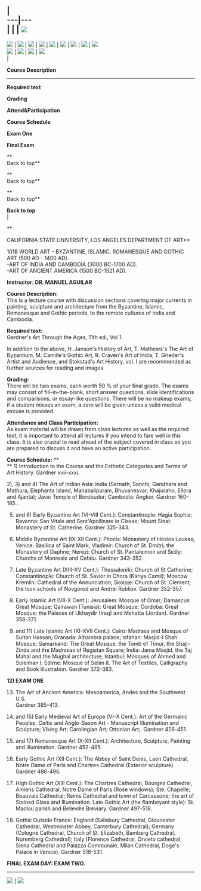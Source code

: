 |  
---|---  
|  |  | ![](images/syllabusnarv_r1_c1.gif)  
---  
![](images/syllabusnarv_r2_c1.gif) | ![](images/syllabusnarv_r2_c2.gif) |
![](images/syllabusnarv_r2_c3.gif) |
[![](images/syllabusnarv_r2_c4.gif)](webresources.html) |
![](images/syllabusnarv_r2_c5.gif) |
[![](images/syllabusnarv_r2_c6.gif)](http://www.calstatela.edu/faculty/maguila2/)
| ![](images/syllabusnarv_r2_c7.gif) |
[![](images/syllabusnarv_r2_c8.gif)](index.html) |
![](images/syllabusnarv_r2_c9.gif)  
![](images/syllabusnarv_r3_c2.gif) | ![](images/syllabusnarv_r3_c4.gif) |
![](images/syllabusnarv_r3_c6.gif) | ![](images/syllabusnarv_r3_c8.gif)  
|



**Course Description**  
  
---  
  
**Required text**  
  
**Grading**  
  
**Attend&Participation**  
  
**Course Schedule**  
  
**Exam One**  
  
**Final Exam**  
  
  
  
  
  
  
  
  
  
  
**  
Back to top**  
  
  
  
  
  
  
  
**  
Back to top**  
  
  
  
  
  
  
  
  
  
  
  
  
  
  
  
  
  
  
  
  
  
  
**  
Back to top**  
  
  
  
  
  
  
  
  
  
  
  
  
  
  
  
  
  
  
  
  
  
  
**Back to top**  
|

**  
  
CALIFORNIA STATE UNIVERSITY, LOS ANGELES DEPARTMENT OF ART**  
  
  

101B WORLD ART - BYZANTINE, ISLAMIC, ROMANESQUE AND GOTHIC ART (500 AD - 1400
AD).  
-ART OF INDIA AND CAMBODIA (3000 BC-1700 AD).  
-ART OF ANCIENT AMERICA (1500 BC-1521 AD).

**Instructor: DR. MANUEL AGUILAR**

**Course Description:**  
This is a lecture course with discussion sections covering major currents in
painting, sculpture and architecture from the Byzantine, Islamic, Romanesque
and Gothic periods, to the remote cultures of India and Cambodia.

  
**Required text:**  
Gardner's Art Through the Ages, 11th ed., Vol 1.

In addition to the above, H. Janson's History of Art, T. Mathews's The Art of
Byzantium, M. Camille's Gothic Art, R. Craven's Art of India, T. Grieder's
Artist and Audience, and Stokstad's Art History, vol. I are recommended as
further sources for reading and images.

  
**Grading:**  
There will be two exams, each worth 50 % of your final grade. The exams may
consist of fill-in-the-blank, short answer questions, slide identifications
and comparisons, or essay-like questions. There will be no makeup exams; if a
student misses an exam, a zero will be given unless a valid medical excuse is
provided.

  
**Attendance and Class Participation:**  
As exam material will be drawn from class lectures as well as the required
text, it is important to attend all lectures if you intend to fare well in
this class. It is also crucial to read ahead of the subject covered in class
so you are prepared to discuss it and have an active participation.

**Course Schedule:** **  
** 1) Introduction to the Course and the Esthetic Categories and Terms of Art
History. Gardner xvii-xxxi.

2), 3) and 4) The Art of Indian Asia: India (Sarnath, Sanchi, Gandhara and
Mathura, Elephanta Island, Mahabalipuram, Bhuvanesvar, Khajuraho, Ellora and
Ajanta); Java: Temple of Borobudur; Cambodia: Angkor. Gardner 160-185 .

5) and 6) Early Byzantine Art (VI-VIII Cent.): Constantinople: Hagia Sophia;
Ravenna: San Vitale and Sant'Apollinare in Classe; Mount Sinai: Monastery of
St. Catherine. Gardner 325-343.

7) Middle Byzantine Art (IX-XII Cent.): Phocis: Monastery of Hosios Loukas;
Venice: Basilica of Saint Mark; Vladimir: Church of St. Dmitri; the Monastery
of Daphne; Nerezi: Church of St. Pantaleimon and Sicily: Churchs of Monreale
and Cefalu. Gardner 343-352.

8) Late Byzantine Art (XIII-XV Cent.): Thessaloniki: Church of St Catherine;
Constantinople: Church of St. Savior in Chora (Kariye Camii); Moscow Kremlin:
Cathedral of the Annunciation; Skolpje: Church of St. Clement; the Icon
schools of Novgorod and Andrei Rubliov. Gardner 352-357.

9) Early Islamic Art (VII-X Cent.): Jerusalem: Mosque of Omar; Damascus: Great
Mosque; Qairawan (Tunisia): Great Mosque; Cordoba: Great Mosque; the Palaces
of Ukhaydir (Iraq) and Mshatta (Jordan). Gardner 358-371.

10) and 11) Late Islamic Art (XI-XVII Cent.): Cairo: Madrasa and Mosque of
Sultan Hassan; Granada: Alhambra palace; Isfahan: Masjid-I Shah Mosque;
Samarkand: The Great Mosque, the Tomb of Timur, the Shaji-Zinda and the
Madrasas of Registan Square; India: Jama Masjid, the Taj Mahal and the Mughal
architecture; Istanbul: Mosques of Ahmed and Suleiman I; Edirne: Mosque of
Selim II. The Art of Textiles, Calligraphy and Book Illustration. Gardner
372-383.

**12) EXAM ONE**

13) The Art of Ancient America: Mesoamerica, Andes and the Southwest U.S.  
Gardner 385-413.

14) and 15) Early Medieval Art of Europe (VI-X Cent.): Art of the Germanic
Peoples; Celtic and Anglo-Saxon Art - Manuscript Illumination and Sculpture;
Viking Art; Carolingian Art; Ottonian Art;. Gardner 428-451.  
16) and 17) Romanesque Art (X-XII Cent.): Architecture, Sculpture, Painting
and Illumination. Gardner 452-485.

18) Early Gothic Art (XII Cent.): The Abbey of Saint Denis, Laon Cathedral,
Notre Dame of Paris and Chartres Cathedral (Exterior sculpture). Gardner
486-496.

19) High Gothic Art (XIII Cent.): The Chartres Cathedral, Bourges Cathedral,
Amiens Cathedral, Notre Dame of Paris (Rose windows); Ste. Chapelle; Beauvais
Cathedral; Reims Cathedral and town of Carcassone; the art of Stained Glass
and Illumination. Late Gothic Art (the flamboyant style): St. Maclou parish
and Belleville Breviary. Gardner 497-518.

20) Gothic Outside France: England (Salisbury Cathedral, Gloucester Cathedral,
Westminster Abbey, Canterbury Cathedral); Germany (Cologne Cathedral, Church
of St. Elizabeth, Bamberg Cathedral, Nuremberg Cathedral); Italy (Florence
Cathedral, Orvieto cathedral, Siena Cathedral and Palazzo Communale, Milan
Cathedral, Doge's Palace in Venice). Gardner 518-531.

**FINAL EXAM DAY: EXAM TWO.**

  







  
  
---  
![](transparent.gif) | ![](transparent.gif)

